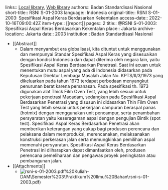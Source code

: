 links:: [Local library](zotero://select/library/items/MYQ64ZNU), [Web library](https://www.zotero.org/users/9756735/items/MYQ64ZNU)
authors:: Badan Standardisasi Nasional
short-title:: RSNI S-01-2003
language:: Indonesia
original-title:: RSNI S-01-2003: Spesifikasi Aspal Keras Berdasarkan Kekentalan
access-date:: 2022-10-16T09:00:42Z
item-type:: [[report]]
pages:: 2
title:: @RSNI S-01-2003: Spesifikasi Aspal Keras Berdasarkan Kekentalan
place:: Jakarta
archive-location:: Jakarta
date:: 2003
institution:: Badan Standardisasi Nasional

- [[Abstract]]
	- Dalam menyambut era globalisasi, kita dituntut untuk menggunakan dan mempunyai 
	  Standar Spesifikasi Aspal Keras yang disesuaikan dengan kondisi Indonesia dan dapat 
	  diterima oleh negara lain, yaitu Spesifikasi Aspal Keras Berdasarkan Penetrasi. 
	  Saat ini acuan untuk menentukan mutu aspal yang ada di Indonesia didasarkan pada 
	  Keputusan Direktur Lembaga Masalah Jalan No. KPTS/II/3/1973 yang dikeluarkan pada 
	  tahun 1973 terdapat perbedaan menyangkut penurunan berat karena pemanasan. Pada 
	  spesifikasi th. 1973 digunakan alat Thick Film Oven Test, yang lebih sesuai untuk pekerjaan 
	  penetrasi Macadam, sedangkan pada Spesifikasi Aspal Berdasarkan Penetrasi yang disusun 
	  ini didasarkan Thin Film Oven Test yang lebih sesuai untuk pekerjaan campuran beraspal 
	  panas (hotmix) dengan menggunakan unit pencampur, serta penambahan persyaratan yaitu 
	  keseragaman aspal dengan pengujian Bintik (spot test). 
	  Spesifikasi Aspal Keras Berdasarkan Penetrasi akan memberikan keterangan yang cukup 
	  bagi produsen perencana dan pelaksana dalam memproduksi, merencanakan, 
	  melaksanakan konstruksi perkerasan jalan serta memungkinkan pemilihan aspal memenuhi 
	  persyaratan. 
	  Spesifikasi Aspal Keras Berdasarkan Penetrasi ini diiharapkan dapat dimanfaatkan oleh, 
	  produsen perencana pemeliharaan dan pengawas proyek peningkatan atau pembangunan 
	  jalan.
- [[Attachments]]
	- ![rsni-s-01-2003.pdf](file://C:\Users\damar\OneDrive%20-%20Universitas%20Muhammadiyah%20Yogyakarta\(0)%20Kuliah-DAM\Semester%203\Praktikum%20Ilmu%20Bahan\rsni-s-01-2003.pdf)